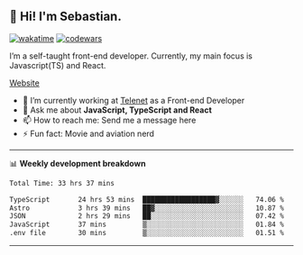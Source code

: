 ## 👋 Hi! I'm Sebastian.

[![wakatime](https://wakatime.com/badge/user/df0036c6-328a-4a39-be9b-e49417ed22a1.svg)](https://wakatime.com/@df0036c6-328a-4a39-be9b-e49417ed22a1)
[![codewars](https://www.codewars.com/users/sebavuye/badges/small)](https://www.codewars.com/users/sebavuye)

I’m a self-taught front-end developer. Currently, my main focus is Javascript(TS) and React.

[Website](https://sebastianvuye.be)

- 🔭 I’m currently working at [Telenet](https://telenet.be/) as a Front-end Developer
- 💬 Ask me about **JavaScript, TypeScript and React**
- 📫 How to reach me: Send me a message here
- ⚡ Fun fact: Movie and aviation nerd

-------

📊 **Weekly development breakdown**

<!--START_SECTION:waka-->

```txt
Total Time: 33 hrs 37 mins

TypeScript       24 hrs 53 mins  ██████████████████▓░░░░░░   74.06 %
Astro            3 hrs 39 mins   ██▓░░░░░░░░░░░░░░░░░░░░░░   10.87 %
JSON             2 hrs 29 mins   ██░░░░░░░░░░░░░░░░░░░░░░░   07.42 %
JavaScript       37 mins         ▒░░░░░░░░░░░░░░░░░░░░░░░░   01.84 %
.env file        30 mins         ▒░░░░░░░░░░░░░░░░░░░░░░░░   01.51 %
```

<!--END_SECTION:waka-->
-------
